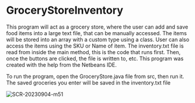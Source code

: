 # GroceryStoreInventory

This program will act as a grocery store, where the user can add and save food items into a large text file, that can be manually accessed. The items will be stored into an array with a custom type using a class. User can also access the items using the SKU or Name of item. The inventory.txt file is read from inside the main method, this is the code that runs first. Then, once the buttons are clicked, the file is written to, etc. This program was created with the help from the Netbeans IDE.

To run the program, open the GroceryStore.java file from src, then run it. The saved groceries you enter will be saved in the inventory.txt file


![SCR-20230904-m51](https://github.com/rajshah6/GroceryStoreInventory/assets/95878543/49c3be43-5b78-4885-95ea-4050fdb83188)
